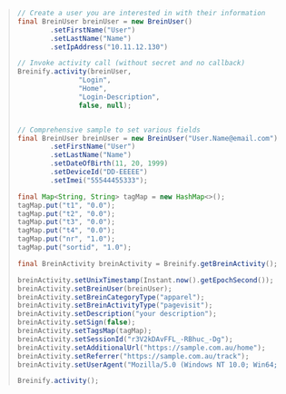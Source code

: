 > ```java
> // Create a user you are interested in with their information
> final BreinUser breinUser = new BreinUser()
>         .setFirstName("User")
>         .setLastName("Name")
>         .setIpAddress("10.11.12.130")
>
> // Invoke activity call (without secret and no callback)
> Breinify.activity(breinUser,
>                "Login",
>                "Home",
>                "Login-Description",
>                false, null);
>
>
> // Comprehensive sample to set various fields
> final BreinUser breinUser = new BreinUser("User.Name@email.com")
>         .setFirstName("User")
>         .setLastName("Name")
>         .setDateOfBirth(11, 20, 1999)
>         .setDeviceId("DD-EEEEE")
>         .setImei("55544455333");
> 
> final Map<String, String> tagMap = new HashMap<>();
> tagMap.put("t1", "0.0");
> tagMap.put("t2", "0.0");
> tagMap.put("t3", "0.0");
> tagMap.put("t4", "0.0");
> tagMap.put("nr", "1.0");
> tagMap.put("sortid", "1.0");
> 
> final BreinActivity breinActivity = Breinify.getBreinActivity();
> 
> breinActivity.setUnixTimestamp(Instant.now().getEpochSecond());
> breinActivity.setBreinUser(breinUser);
> breinActivity.setBreinCategoryType("apparel");
> breinActivity.setBreinActivityType("pagevisit");
> breinActivity.setDescription("your description");
> breinActivity.setSign(false);
> breinActivity.setTagsMap(tagMap);
> breinActivity.setSessionId("r3V2kDAvFFL_-RBhuc_-Dg");
> breinActivity.setAdditionalUrl("https://sample.com.au/home");
> breinActivity.setReferrer("https://sample.com.au/track");
> breinActivity.setUserAgent("Mozilla/5.0 (Windows NT 10.0; Win64; x64) AppleWebKit/537.36 (KHTML, like Gecko) Chrome/46.0.2486.0 Safari/537.36 Edge/13.10586");
> 
> Breinify.activity();
> ```
